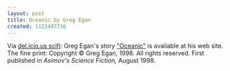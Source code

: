 ```yaml
---
layout: post
title: Oceanic by Greg Egan
created: 1122497736
---
```

Via <a href="http://del.icio.us/tag/scifi">del.icio.us scifi</a>:  Greg Egan's story <a href="http://gregegan.customer.netspace.net.au/OCEANIC/Complete/Oceanic.html">"Oceanic"</a> is available at his web site.  The fine print:  Copyright &copy; Greg Egan, 1998. All rights reserved. First published in <em>Asimov's Science Fiction,</em> August 1998.
